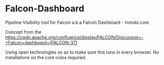 Falcon-Dashboard
================

Pipeline Visibility tool for Falcon a.k.a Falcon Dashboard - Inmobi.com

Concept from the https://cwiki.apache.org/confluence/display/FALCON/Discussion+-+Falcon+dashboard+(FALCON-37)

Using open technologies so as to make sure this runs in every browser. No installations on the core colos required.
